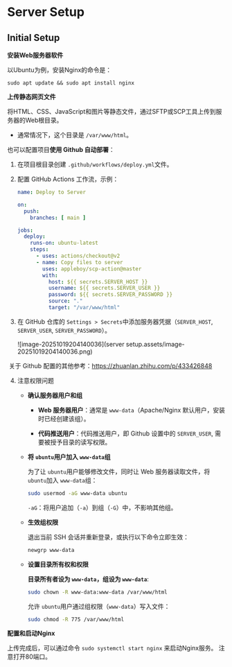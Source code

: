 # Server Setup

## Initial Setup

**安装Web服务器软件**

以Ubuntu为例，安装Nginx的命令是：

`sudo apt update && sudo apt install nginx`

**上传静态网页文件**

将HTML、CSS、JavaScript和图片等静态文件，通过SFTP或SCP工具上传到服务器的Web根目录。

- 通常情况下，这个目录是 `/var/www/html`。 

也可以配置项目**使用 Github 自动部署**：

1. 在项目根目录创建 `.github/workflows/deploy.yml`文件。

2. 配置 GitHub Actions 工作流，示例：

   ```yaml
   name: Deploy to Server
   
   on:
     push:
       branches: [ main ]
   
   jobs:
     deploy:
       runs-on: ubuntu-latest
       steps:
         - uses: actions/checkout@v2
         - name: Copy files to server
           uses: appleboy/scp-action@master
           with:
             host: ${{ secrets.SERVER_HOST }}
             username: ${{ secrets.SERVER_USER }}
             password: ${{ secrets.SERVER_PASSWORD }}
             source: "."
             target: "/var/www/html"
   ```

3. 在 GitHub 仓库的 `Settings > Secrets`中添加服务器凭据（`SERVER_HOST`, `SERVER_USER`, `SERVER_PASSWORD`）。

   ![image-20251019204140036](server setup.assets/image-20251019204140036.png)

​	关于 Github 配置的其他参考：https://zhuanlan.zhihu.com/p/433426848

4. 注意权限问题

   - **确认服务器用户和组**

     - **Web 服务器用户**：通常是 `www-data`（Apache/Nginx 默认用户，安装时已经创建该组）。

     - **代码推送用户**：代码推送用户，即 Github 设置中的 `SERVER_USER`, 需要被授予目录的读写权限。

   - **将 `ubuntu`用户加入 `www-data`组**

     为了让 `ubuntu`用户能够修改文件，同时让 Web 服务器读取文件，将 `ubuntu`加入 `www-data`组：

     ```bash
     sudo usermod -aG www-data ubuntu
     ```

     `-aG`：将用户追加（`-a`）到组（`-G`）中，不影响其他组。

   - **生效组权限**

     退出当前 SSH 会话并重新登录，或执行以下命令立即生效：

     ```bash
     newgrp www-data
     ```

   - **设置目录所有权和权限**

     **目录所有者设为 `www-data`，组设为 `www-data`**:

     ```bash
     sudo chown -R www-data:www-data /var/www/html
     ```

     允许 `ubuntu`用户通过组权限（`www-data`）写入文件：

     ```bash
     sudo chmod -R 775 /var/www/html
     ```

     

**配置和启动Nginx**

上传完成后，可以通过命令 `sudo systemctl start nginx` 来启动Nginx服务。 注意打开80端口。

